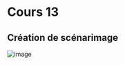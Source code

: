 # Cours 13
## Création de scénarimage
![image](https://user-images.githubusercontent.com/112107428/206085296-01b6c74d-e85c-47f1-bac6-b5e42056f84a.png)


